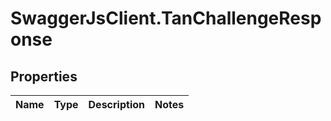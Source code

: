 # SwaggerJsClient.TanChallengeResponse

## Properties
Name | Type | Description | Notes
------------ | ------------- | ------------- | -------------


